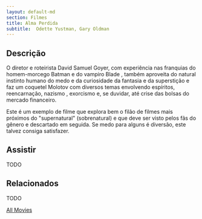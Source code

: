 ```yaml
---
layout: default-md
section: Filmes
title: Alma Perdida
subtitle:  Odette Yustman, Gary Oldman
---
```


## Descrição
O diretor e roteirista David Samuel Goyer, com experiência nas franquias do  homem-morcego Batman e do vampiro Blade , também  aproveita do natural instinto humano do medo e da curiosidade da fantasia e da superstição e faz um coquetel Molotov com diversos temas envolvendo espíritos, reencarnação, nazismo , exorcismo e, se duvidar, até crise das bolsas do mercado financeiro.

Este é um exemplo de filme que explora bem o filão de filmes mais próximos do "supernatural" (sobrenatural) e que deve ser visto pelos fãs do gênero e descartado em seguida. Se medo para alguns é diversão, este talvez consiga satisfazer.

## Assistir
TODO

## Relacionados
TODO


<a href="/movies" class="button">All Movies</a>